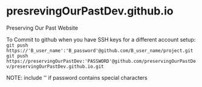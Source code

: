 # presrevingOurPastDev.github.io
Preserving Our Past Website


To Commit to github when you have SSH keys for a different account setup: 
`git push https://'B_user_name':'B_password'@github.com/B_user_name/project.git`
`git push https://preservingOurPastDev:'PASSWORD'@github.com/preservingOurPastDev/preservingOurPastDev.github.io.git`

NOTE: include '' if password contains special characters
